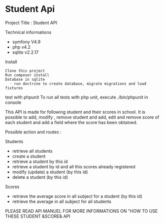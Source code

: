 # Student Api

Project Title : Student API

Technical informations
- symfony V4.9
- php v4.2
- sqlite v2.2.17

Install

    Clone this project
    Run composer install
    Database in sqlite
      - run doctrine to create database, migrate migrations and load fixtures

test with phpunit
To run all tests with php unit, execute ./bin/phpunit in console

This API is made for following student and their scores in school. It is possible to add, modify , remove student and add, edit and remove score of each student and add a field where the score has been obtained.

Possible action and routes :

Students
- retrieve all students
- create a student
- retrieve a student by this id
- retrieve a student by id and all this scores already registered
- modify (update) a student (by this id)
- delete a student (by this id)


Scores
- retrieve the average score in all subject for a student (by this id)
- retrieve the average in all subject for all students

PLEASE READ APi MANUEL FOR MORE INFORMATIONS ON "HOW TO USE THESE STUDENT &SCORE& API






